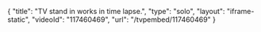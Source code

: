 {
    "title": "TV stand in works in time lapse.",
    "type": "solo",
    "layout": "iframe-static",
    "videoId": "117460469",
    "url": "\/tvpembed\/117460469"
}
